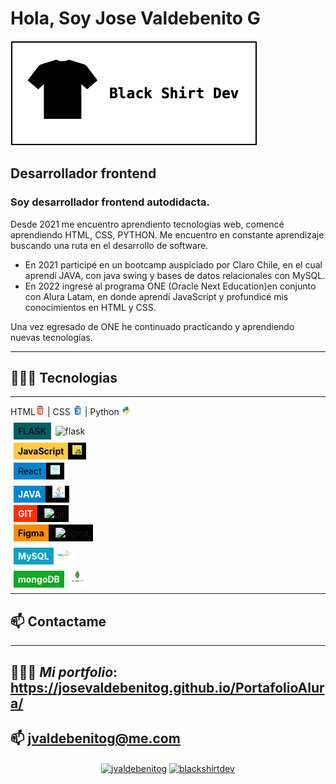 # **Hola, Soy Jose Valdebenito G**

![Black Shirt Dev](logoBSDhoriz.png "BlackShirt logo")

## Desarrollador frontend

### Soy desarrollador frontend autodidacta.

Desde 2021 me encuentro aprendiento tecnologias web, comencé aprendiendo HTML, CSS, PYTHON.
Me encuentro en constante aprendizaje buscando una ruta en el desarrollo de software.

- En 2021 participé en un bootcamp auspiciado por Claro Chile, en el cual aprendí JAVA, con java swing y bases de datos relacionales con MySQL.
- En 2022 ingresé al programa ONE (Oracle Next Education)en conjunto con Alura Latam, en donde aprendí JavaScript y profundicé mis conocimientos en HTML y CSS.

Una vez egresado de ONE he continuado practicando y aprendiendo nuevas tecnologías.

---

## 👨🏻‍💻 Tecnologias

---

<p align='center'>

HTML<img src="https://raw.githubusercontent.com/devicons/devicon/master/icons/html5/html5-original-wordmark.svg" alt="html5" width="15" height="15"/>
\| CSS <img src="https://raw.githubusercontent.com/devicons/devicon/master/icons/css3/css3-original-wordmark.svg" alt="css3" width="15" height="15"/>
\| Python <img src="https://raw.githubusercontent.com/devicons/devicon/master/icons/python/python-original.svg" alt="python" width="15" height="15"/>

<span style='color:#fffff;font-weight:bold;background:#005f66;padding:5px 7px;margin-left:5px'>FLASK</span><span style="background:#fff;padding:5px 7px"><img src="https://www.vectorlogo.zone/logos/pocoo_flask/pocoo_flask-icon.svg" alt="flask" width="15" height="15"/></span>

<span style="background:#ffc845;color:#000;font-weight:bold;padding:5px 7px;margin-left:5px">JavaScript</span><span style="background:#000;padding:5px 7px"><img src="https://raw.githubusercontent.com/devicons/devicon/master/icons/javascript/javascript-original.svg" alt="javascript" width="15" height="15"/></span>

<span style="background:#0085ca;color:#000;padding:5px 7px;margin-left:5px">React</span><span style="background:#000;padding:5px 7px;"><img src="https://raw.githubusercontent.com/devicons/devicon/master/icons/react/react-original-wordmark.svg" alt="react" width="15" height="15"/></span>

<span style="background:#0085ca;color:#fff;font-weight:bold;padding:5px 7px;margin-left:5px">JAVA</span><span style="background:#000;padding:5px 7px"> <img src="https://raw.githubusercontent.com/devicons/devicon/master/icons/java/java-original.svg" alt="java" width="20" height="20"/></span>

<span style="background:#ff2f03;color:#fff;font-weight:bold;padding:5px 7px;margin-left:5px">GIT</span><span style="background:#000;padding:5px 7px"> <img src="https://www.vectorlogo.zone/logos/git-scm/git-scm-icon.svg" alt="git" width="15" height="15"/></span>

<span style="background:#FA8D01;color:#000;font-weight:bold;padding:5px 7px;margin-left:5px">Figma</span><span style="background:#000;padding:5px 7px" > <img src="https://www.vectorlogo.zone/logos/figma/figma-icon.svg" alt="figma" width="15" height="15"/></span>

<span style="background:#10a0c6;color:#fff;font-weight:bold;padding:5px 7px;margin-left:5px">MySQL</span><span style="background:#fff;padding:5px 7px"><img src="https://raw.githubusercontent.com/devicons/devicon/master/icons/mysql/mysql-original-wordmark.svg" alt="mysql" width="20" height="20"/></span>

<span style="background:#15a624;color:#fff;font-weight:bold;padding:5px 7px;margin-left:5px">mongoDB</span><span style="background:#fff;padding:5px 7px"> <img src="https://raw.githubusercontent.com/devicons/devicon/master/icons/mongodb/mongodb-original-wordmark.svg" alt="mongodb" width="20" height="20"/></span>

</p>

---

## 📫 Contactame

---

## 👨🏻‍💻 _*Mi portfolio*_: https://josevaldebenitog.github.io/PortafolioAlura/

## 📫 jvaldebenitog@me.com

<p align="center">
<a href="https://linkedin.com/in/jvaldebenitog" target="blank"><img align="center" src="https://raw.githubusercontent.com/rahuldkjain/github-profile-readme-generator/master/src/images/icons/Social/linked-in-alt.svg" alt="jvaldebenitog" height="20" width="30" /></a>
<a href="https://instagram.com/blackshirtdev" target="blank"><img align="center" src="https://raw.githubusercontent.com/rahuldkjain/github-profile-readme-generator/master/src/images/icons/Social/instagram.svg" alt="blackshirtdev" height="30" width="40" /></a>
</p>
<!---
JoseValdebenitoG/JoseValdebenitoG is a ✨ special ✨ repository because its `README.md` (this file) appears on your GitHub profile.
You can click the Preview link to take a look at your changes.
--->

